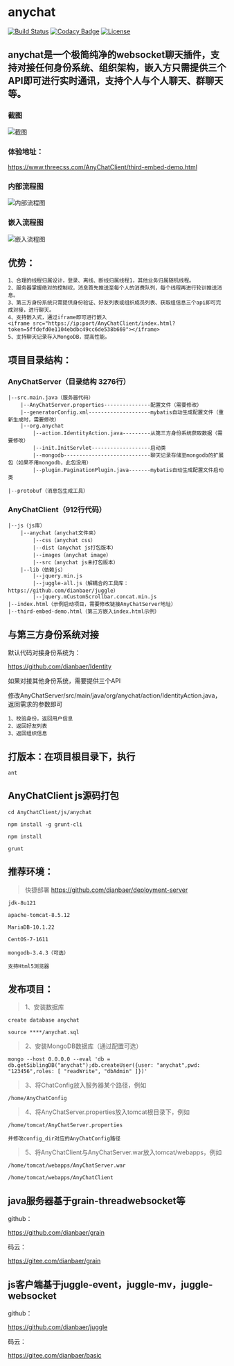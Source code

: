 # anychat


[![Build Status](https://travis-ci.org/dianbaer/anychat.svg?branch=master)](https://travis-ci.org/dianbaer/anychat)
[![Codacy Badge](https://api.codacy.com/project/badge/Grade/55abc0731cd44987ba8db1ef64badb22)](https://www.codacy.com/app/232365732/anychat?utm_source=github.com&amp;utm_medium=referral&amp;utm_content=dianbaer/anychat&amp;utm_campaign=Badge_Grade)
[![License](https://img.shields.io/badge/License-MIT-blue.svg)](LICENSE)

## anychat是一个极简纯净的websocket聊天插件，支持对接任何身份系统、组织架构，嵌入方只需提供三个API即可进行实时通讯，支持个人与个人聊天、群聊天等。

### 截图

![截图](./anychat1.png "anychat1.png")


### 体验地址：

https://www.threecss.com/AnyChatClient/third-embed-demo.html

### 内部流程图

![内部流程图](./anychat.png "anychat.png")

### 嵌入流程图

![嵌入流程图](./anychatflow.png "anychatflow.png")

## 优势：

	1、合理的线程归属设计，登录、离线、断线归属线程1，其他业务归属随机线程。
	2、服务器掌握绝对的控制权，消息首先推送至每个人的消费队列，每个线程再进行轮训推送消息。
	3、第三方身份系统只需提供身份验证、好友列表或组织成员列表、获取组信息三个api即可完成对接，进行聊天。
	4、支持嵌入式，通过iframe即可进行嵌入
	<iframe src="https://ip:port/AnyChatClient/index.html?token=5ffdefd0e1104ebdbc49cc6de538b669"></iframe>
	5、支持聊天记录存入MongoDB，提高性能。
	
	
## 项目目录结构：


### AnyChatServer（目录结构 3276行）

	|--src.main.java（服务器代码）
		|--AnyChatServer.properties---------------配置文件（需要修改）
		|--generatorConfig.xml--------------------mybatis自动生成配置文件（重新生成时，需要修改）
		|--org.anychat
			|--action.IdentityAction.java---------从第三方身份系统获取数据（需要修改）
			|--init.InitServlet-------------------启动类
			|--mongodb----------------------------聊天记录存储至mongodb的扩展包（如果不用mongodb，此包没用）
			|--plugin.PaginationPlugin.java-------mybatis自动生成配置文件启动类
			
	|--protobuf（消息包生成工具）
	

### AnyChatClient（912行代码）

	|--js（js库）
		|--anychat（anychat文件夹）
			|--css（anychat css）
			|--dist（anychat js打包版本）
			|--images（anychat image）
			|--src（anychat js未打包版本）
		|--lib（依赖js）
			|--jquery.min.js
			|--juggle-all.js（解耦合的工具库：https://github.com/dianbaer/juggle）
			|--jquery.mCustomScrollbar.concat.min.js
	|--index.html（示例启动项目，需要修改链接AnyChatServer地址）
	|--third-embed-demo.html（第三方嵌入index.html示例）
	

## 与第三方身份系统对接


默认代码对接身份系统为：

https://github.com/dianbaer/Identity

如果对接其他身份系统，需要提供三个API

修改AnyChatServer/src/main/java/org/anychat/action/IdentityAction.java，返回需求的参数即可

	1、校验身份，返回用户信息
	2、返回好友列表
	3、返回组织信息
	
	
## 打版本：在项目根目录下，执行


	ant


## AnyChatClient js源码打包


	cd AnyChatClient/js/anychat
	
	npm install -g grunt-cli

	npm install
	
	grunt
	
	
## 推荐环境：

>快捷部署 https://github.com/dianbaer/deployment-server

	jdk-8u121

	apache-tomcat-8.5.12

	MariaDB-10.1.22

	CentOS-7-1611
	
	mongodb-3.4.3（可选）

	支持Html5浏览器
	
	
## 发布项目：


>1、安装数据库
	
	create database anychat
	
	source ****/anychat.sql
	
>2、安装MongoDB数据库（通过配置可选）

	mongo --host 0.0.0.0 --eval 'db = db.getSiblingDB("anychat");db.createUser({user: "anychat",pwd: "123456",roles: [ "readWrite", "dbAdmin" ]})'

>3、将ChatConfig放入服务器某个路径，例如
	
	/home/AnyChatConfig

>4、将AnyChatServer.properties放入tomcat根目录下，例如
	
	/home/tomcat/AnyChatServer.properties
	
	并修改config_dir对应的AnyChatConfig路径

>5、将AnyChatClient与AnyChatServer.war放入tomcat/webapps，例如
	
	/home/tomcat/webapps/AnyChatServer.war
	
	/home/tomcat/webapps/AnyChatClient
	
	

## java服务器基于grain-threadwebsocket等


github：


https://github.com/dianbaer/grain


码云：


https://gitee.com/dianbaer/grain


## js客户端基于juggle-event，juggle-mv，juggle-websocket


github：


https://github.com/dianbaer/juggle


码云：


https://gitee.com/dianbaer/basic
	
	